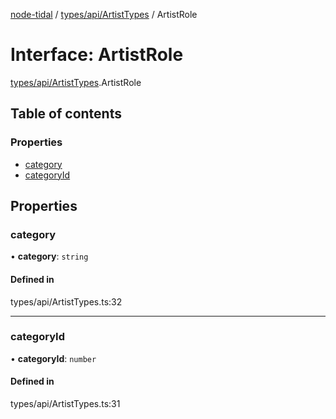 [node-tidal](../README.md) / [types/api/ArtistTypes](../modules/types_api_ArtistTypes.md) / ArtistRole

# Interface: ArtistRole

[types/api/ArtistTypes](../modules/types_api_ArtistTypes.md).ArtistRole

## Table of contents

### Properties

- [category](types_api_ArtistTypes.ArtistRole.md#category)
- [categoryId](types_api_ArtistTypes.ArtistRole.md#categoryid)

## Properties

### category

• **category**: `string`

#### Defined in

types/api/ArtistTypes.ts:32

___

### categoryId

• **categoryId**: `number`

#### Defined in

types/api/ArtistTypes.ts:31
